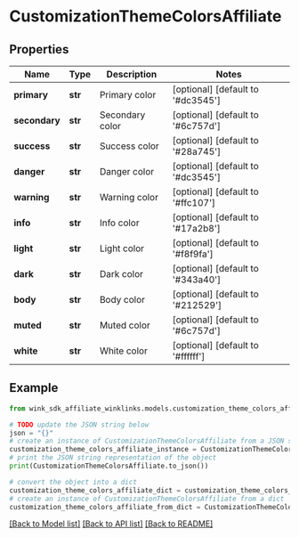 # CustomizationThemeColorsAffiliate


## Properties

Name | Type | Description | Notes
------------ | ------------- | ------------- | -------------
**primary** | **str** | Primary color | [optional] [default to '#dc3545']
**secondary** | **str** | Secondary color | [optional] [default to '#6c757d']
**success** | **str** | Success color | [optional] [default to '#28a745']
**danger** | **str** | Danger color | [optional] [default to '#dc3545']
**warning** | **str** | Warning color | [optional] [default to '#ffc107']
**info** | **str** | Info color | [optional] [default to '#17a2b8']
**light** | **str** | Light color | [optional] [default to '#f8f9fa']
**dark** | **str** | Dark color | [optional] [default to '#343a40']
**body** | **str** | Body color | [optional] [default to '#212529']
**muted** | **str** | Muted color | [optional] [default to '#6c757d']
**white** | **str** | White color | [optional] [default to '#ffffff']

## Example

```python
from wink_sdk_affiliate_winklinks.models.customization_theme_colors_affiliate import CustomizationThemeColorsAffiliate

# TODO update the JSON string below
json = "{}"
# create an instance of CustomizationThemeColorsAffiliate from a JSON string
customization_theme_colors_affiliate_instance = CustomizationThemeColorsAffiliate.from_json(json)
# print the JSON string representation of the object
print(CustomizationThemeColorsAffiliate.to_json())

# convert the object into a dict
customization_theme_colors_affiliate_dict = customization_theme_colors_affiliate_instance.to_dict()
# create an instance of CustomizationThemeColorsAffiliate from a dict
customization_theme_colors_affiliate_from_dict = CustomizationThemeColorsAffiliate.from_dict(customization_theme_colors_affiliate_dict)
```
[[Back to Model list]](../README.md#documentation-for-models) [[Back to API list]](../README.md#documentation-for-api-endpoints) [[Back to README]](../README.md)


